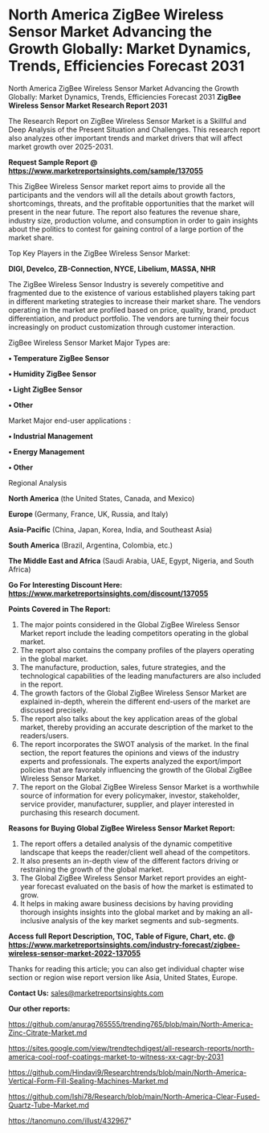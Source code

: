 # North America ZigBee Wireless Sensor Market Advancing the Growth Globally: Market Dynamics, Trends, Efficiencies Forecast 2031
North America ZigBee Wireless Sensor Market Advancing the Growth Globally: Market Dynamics, Trends, Efficiencies Forecast 2031
<strong>ZigBee Wireless Sensor Market Research Report 2031</strong>

The Research Report on ZigBee Wireless Sensor Market is a Skillful and Deep Analysis of the Present Situation and Challenges. This research report also analyzes other important trends and market drivers that will affect market growth over 2025-2031.

<strong>Request Sample Report @ <a href=https://www.marketreportsinsights.com/sample/137055>https://www.marketreportsinsights.com/sample/137055</a></strong>

This ZigBee Wireless Sensor market report aims to provide all the participants and the vendors will all the details about growth factors, shortcomings, threats, and the profitable opportunities that the market will present in the near future. The report also features the revenue share, industry size, production volume, and consumption in order to gain insights about the politics to contest for gaining control of a large portion of the market share.

Top Key Players in the ZigBee Wireless Sensor Market:

<strong>DIGI, Develco, ZB-Connection, NYCE, Libelium, MASSA, NHR</strong>

The ZigBee Wireless Sensor Industry is severely competitive and fragmented due to the existence of various established players taking part in different marketing strategies to increase their market share. The vendors operating in the market are profiled based on price, quality, brand, product differentiation, and product portfolio. The vendors are turning their focus increasingly on product customization through customer interaction.

ZigBee Wireless Sensor Market Major Types are:

<strong>• Temperature ZigBee Sensor

• Humidity ZigBee Sensor

• Light ZigBee Sensor

• Other</strong>

Market Major end-user applications :

<strong>• Industrial Management

• Energy Management

• Other</strong>

Regional Analysis

</u><strong><b>North America</b></strong> (the United States, Canada, and Mexico)

<strong><b>Europe </b></strong>(Germany, France, UK, Russia, and Italy)

<strong><b>Asia-Pacific</b></strong> (China, Japan, Korea, India, and Southeast Asia)

<strong><b>South America</b></strong> (Brazil, Argentina, Colombia, etc.)

<strong><b>The Middle East and Africa</b></strong> (Saudi Arabia, UAE, Egypt, Nigeria, and South Africa)

<strong>Go For Interesting Discount Here: <a href=https://www.marketreportsinsights.com/discount/137055>https://www.marketreportsinsights.com/discount/137055</a></strong>

<strong>Points Covered in The Report:</strong>
<ol>
  <li>The major points considered in the Global ZigBee Wireless Sensor Market report include the leading competitors operating in the global market.</li>
  <li>The report also contains the company profiles of the players operating in the global market.</li>
  <li>The manufacture, production, sales, future strategies, and the technological capabilities of the leading manufacturers are also included in the report.</li>
  <li>The growth factors of the Global ZigBee Wireless Sensor Market are explained in-depth, wherein the different end-users of the market are discussed precisely.</li>
  <li>The report also talks about the key application areas of the global market, thereby providing an accurate description of the market to the readers/users.</li>
  <li>The report incorporates the SWOT analysis of the market. In the final section, the report features the opinions and views of the industry experts and professionals. The experts analyzed the export/import policies that are favorably influencing the growth of the Global ZigBee Wireless Sensor Market.</li>
  <li>The report on the Global ZigBee Wireless Sensor Market is a worthwhile source of information for every policymaker, investor, stakeholder, service provider, manufacturer, supplier, and player interested in purchasing this research document.</li>
</ol>
<strong>Reasons for Buying Global ZigBee Wireless Sensor Market Report:</strong>

<ol>
  <li>The report offers a detailed analysis of the dynamic competitive landscape that keeps the reader/client well ahead of the competitors.</li>
  <li>It also presents an in-depth view of the different factors driving or restraining the growth of the global market.</li>
  <li>The Global ZigBee Wireless Sensor Market report provides an eight-year forecast evaluated on the basis of how the market is estimated to grow.</li>
  <li>It helps in making aware business decisions by having providing thorough insights insights into the global market and by making an all-inclusive analysis of the key market segments and sub-segments.</li>
</ol>
<strong>Access full Report Description, TOC, Table of Figure, Chart, etc. @ <a href=https://www.marketreportsinsights.com/industry-forecast/zigbee-wireless-sensor-market-2022-137055>https://www.marketreportsinsights.com/industry-forecast/zigbee-wireless-sensor-market-2022-137055</a></strong>


Thanks for reading this article; you can also get individual chapter wise section or region wise report version like Asia, United States, Europe.

<strong>Contact Us:</strong>
sales@marketreportsinsights.com

<strong>Our other reports:</strong>

<a href=https://github.com/anurag765555/trending765/blob/main/North-America-Zinc-Citrate-Market.md>https://github.com/anurag765555/trending765/blob/main/North-America-Zinc-Citrate-Market.md</a>

<a href=https://sites.google.com/view/trendtechdigest/all-research-reports/north-america-cool-roof-coatings-market-to-witness-xx-cagr-by-2031>https://sites.google.com/view/trendtechdigest/all-research-reports/north-america-cool-roof-coatings-market-to-witness-xx-cagr-by-2031</a>

<a href=https://github.com/Hindavi9/Researchtrends/blob/main/North-America-Vertical-Form-Fill-Sealing-Machines-Market.md>https://github.com/Hindavi9/Researchtrends/blob/main/North-America-Vertical-Form-Fill-Sealing-Machines-Market.md</a>

<a href=https://github.com/Ishi78/Research/blob/main/North-America-Clear-Fused-Quartz-Tube-Market.md>https://github.com/Ishi78/Research/blob/main/North-America-Clear-Fused-Quartz-Tube-Market.md</a>

<a href=https://tanomuno.com/illust/432967>https://tanomuno.com/illust/432967</a>"
